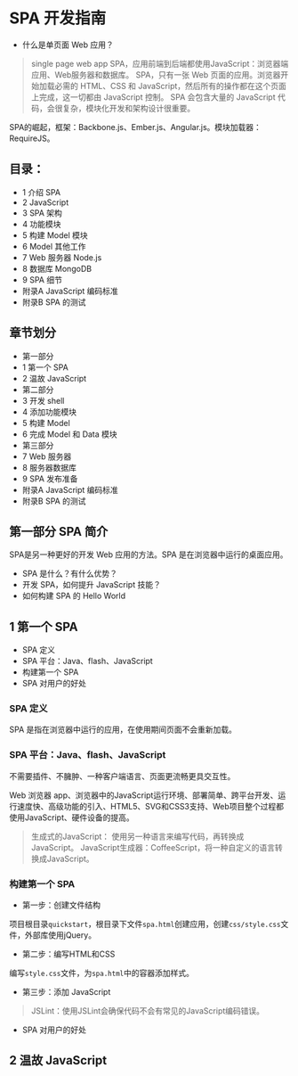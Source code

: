 # SPA 开发指南

- 什么是单页面 Web 应用？

> single page web app SPA，应用前端到后端都使用JavaScript：浏览器端应用、Web服务器和数据库。
> SPA，只有一张 Web 页面的应用。浏览器开始加载必需的 HTML、CSS 和 JavaScript，然后所有的操作都在这个页面上完成，这一切都由 JavaScript 控制。
> SPA 会包含大量的 JavaScript 代码，会很复杂，模块化开发和架构设计很重要。

SPA的崛起，框架：Backbone.js、Ember.js、Angular.js。模块加载器：RequireJS。


## 目录：

- 1 介绍 SPA
- 2 JavaScript
- 3 SPA 架构
- 4 功能模块
- 5 构建 Model 模块
- 6 Model 其他工作
- 7 Web 服务器 Node.js
- 8 数据库 MongoDB
- 9 SPA 细节
- 附录A JavaScript 编码标准
- 附录B SPA 的测试

## 章节划分

- 第一部分
- 1 第一个 SPA
- 2 温故 JavaScript
- 第二部分
- 3 开发 shell
- 4 添加功能模块
- 5 构建 Model
- 6 完成 Model 和 Data 模块
- 第三部分
- 7 Web 服务器
- 8 服务器数据库
- 9 SPA 发布准备
- 附录A JavaScript 编码标准
- 附录B SPA 的测试


## 第一部分 SPA 简介

SPA是另一种更好的开发 Web 应用的方法。SPA 是在浏览器中运行的桌面应用。

- SPA 是什么？有什么优势？
- 开发 SPA，如何提升 JavaScript 技能？
- 如何构建 SPA 的 Hello World


## 1 第一个 SPA

- SPA 定义
- SPA 平台：Java、flash、JavaScript
- 构建第一个 SPA
- SPA 对用户的好处


### SPA 定义

SPA 是指在浏览器中运行的应用，在使用期间页面不会重新加载。


### SPA 平台：Java、flash、JavaScript

不需要插件、不臃肿、一种客户端语言、页面更流畅更具交互性。

Web 浏览器 app、浏览器中的JavaScript运行环境、部署简单、跨平台开发、运行速度快、高级功能的引入、HTML5、SVG和CSS3支持、Web项目整个过程都使用JavaScript、硬件设备的提高。

> 生成式的JavaScript：
> 使用另一种语言来编写代码，再转换成JavaScript。
> JavaScript生成器：CoffeeScript，将一种自定义的语言转换成JavaScript。

### 构建第一个 SPA

- 第一步：创建文件结构

项目根目录`quickstart`，根目录下文件`spa.html`创建应用，创建`css/style.css`文件，外部库使用jQuery。

- 第二步：编写HTML和CSS

编写`style.css`文件，为`spa.html`中的容器添加样式。

- 第三步：添加 JavaScript

> JSLint：使用JSLint会确保代码不会有常见的JavaScript编码错误。

- SPA 对用户的好处

## 2 温故 JavaScript